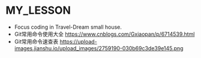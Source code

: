 # MY_LESSON
- Focus coding in Travel-Dream small house.
- Git常用命令使用大全
  https://www.cnblogs.com/Gxiaopan/p/6714539.html
- Git常用命令速查表
  https://upload-images.jianshu.io/upload_images/2759190-030b69c3de39e145.png

